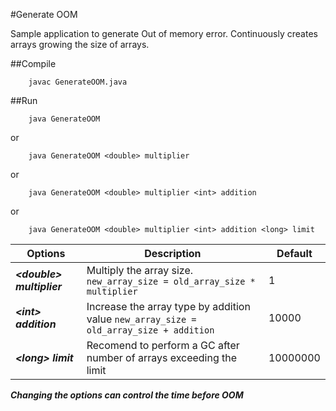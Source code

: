 #Generate OOM 

Sample application to generate Out of memory error. Continuously creates arrays growing the size of arrays.

##Compile

        javac GenerateOOM.java

##Run

        java GenerateOOM
or

        java GenerateOOM <double> multiplier
or

        java GenerateOOM <double> multiplier <int> addition
or

        java GenerateOOM <double> multiplier <int> addition <long> limit


| Options  |  Description  | Default |
| --------|---------|-------|
|***\<double> multiplier*** | Multiply the array size. ```new_array_size = old_array_size * multiplier``` | 1 |
| ***\<int> addition*** | Increase the array type by addition value ```new_array_size = old_array_size + addition``` | 10000 |
| ***\<long> limit*** | Recomend to perform a GC after number of arrays exceeding the limit | 10000000 |

***Changing the options can control the time before OOM***
